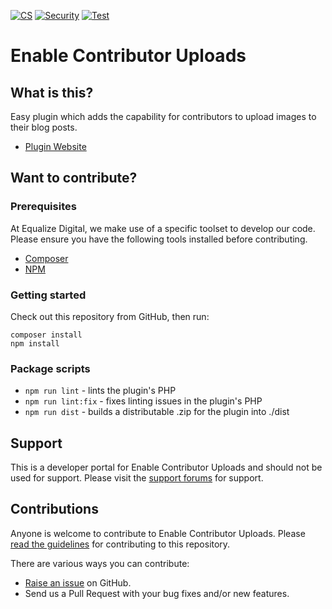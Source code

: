 [![CS](https://github.com/equalizedigital/enable-contributor-uploads/actions/workflows/cs.yml/badge.svg)](https://github.com/equalizedigital/enable-contributor-uploads/actions/workflows/cs.yml)
[![Security](https://github.com/equalizedigital/enable-contributor-uploads/actions/workflows/security.yml/badge.svg)](https://github.com/equalizedigital/enable-contributor-uploads/actions/workflows/security.yml)
[![Test](https://github.com/equalizedigital/enable-contributor-uploads/actions/workflows/phpunit.yml/badge.svg)](https://github.com/equalizedigital/enable-contributor-uploads/actions/workflows/phpunit.yml)

# Enable Contributor Uploads

## What is this?
Easy plugin which adds the capability for contributors to upload images to their blog posts.

* [Plugin Website](https://equalizedigital.com)

## Want to contribute?

### Prerequisites
At Equalize Digital, we make use of a specific toolset to develop our code. Please ensure you have the following tools installed before contributing.

* [Composer](https://getcomposer.org/)
* [NPM](https://www.npmjs.com/)

### Getting started

Check out this repository from GitHub, then run:

```shell
composer install
npm install
```

### Package scripts
- `npm run lint` - lints the plugin's PHP
- `npm run lint:fix` - fixes linting issues in the plugin's PHP
- `npm run dist` - builds a distributable .zip for the plugin into ./dist

## Support

This is a developer portal for Enable Contributor Uploads and should not be used for support. Please visit the [support forums](https://wordpress.org/plugins/enable-contributor-uploads/) for support.

## Contributions

Anyone is welcome to contribute to Enable Contributor Uploads. Please [read the guidelines](.github/CONTRIBUTING.md) for contributing to this repository.

There are various ways you can contribute:

* [Raise an issue](https://github.com/equalizedigital/enable-contributor-uploads/issues) on GitHub.
* Send us a Pull Request with your bug fixes and/or new features.
